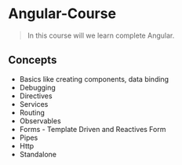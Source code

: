 # Angular-Course

> In this course will we learn complete Angular.

## Concepts

- Basics like creating components, data binding
- Debugging
- Directives
- Services
- Routing
- Observables
- Forms - Template Driven and Reactives Form
- Pipes
- Http
- Standalone